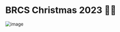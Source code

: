 # BRCS Christmas 2023 🎅🎄

![image](https://github.com/brcomputerscience-org/.github/assets/140008493/ba6f894c-0758-4a62-9a8c-75f6104b2916)


<!-- ## Hi there 👋

🛡️CyBR is Bridgewater-Raritan's Cybersecurity & CTF Team!

Founded by `Alex Sheng`, `Jay Fang`, `Shubham Roy-Choudhury`, `Dhruv Rakhade`, `Samir Rangwalla`, and `Charlie Yang` -->

<!-- ✨ Bridgewater-Raritan-Cybersecurity/.github is a special repository: this README.md will appear on your public organization profile, visible to anyone.
 -->

